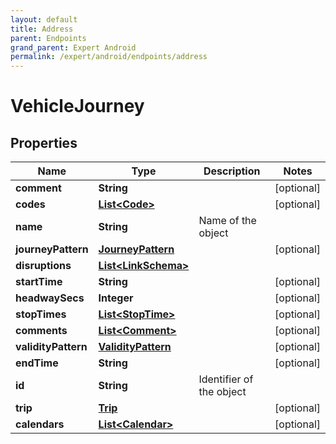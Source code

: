 ```yaml
---
layout: default
title: Address
parent: Endpoints
grand_parent: Expert Android
permalink: /expert/android/endpoints/address
---
```


# VehicleJourney

## Properties
Name | Type | Description | Notes
------------ | ------------- | ------------- | -------------
**comment** | **String** |  |  [optional]
**codes** | [**List&lt;Code&gt;**](Code.md) |  |  [optional]
**name** | **String** | Name of the object | 
**journeyPattern** | [**JourneyPattern**](JourneyPattern.md) |  |  [optional]
**disruptions** | [**List&lt;LinkSchema&gt;**](LinkSchema.md) |  | 
**startTime** | **String** |  |  [optional]
**headwaySecs** | **Integer** |  |  [optional]
**stopTimes** | [**List&lt;StopTime&gt;**](StopTime.md) |  |  [optional]
**comments** | [**List&lt;Comment&gt;**](Comment.md) |  |  [optional]
**validityPattern** | [**ValidityPattern**](ValidityPattern.md) |  |  [optional]
**endTime** | **String** |  |  [optional]
**id** | **String** | Identifier of the object | 
**trip** | [**Trip**](Trip.md) |  |  [optional]
**calendars** | [**List&lt;Calendar&gt;**](Calendar.md) |  |  [optional]



